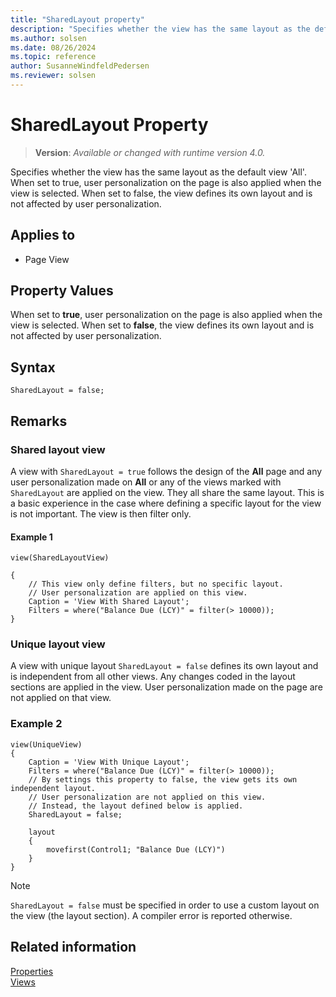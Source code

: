 ```yaml
---
title: "SharedLayout property"
description: "Specifies whether the view has the same layout as the default view 'All'."
ms.author: solsen
ms.date: 08/26/2024
ms.topic: reference
author: SusanneWindfeldPedersen
ms.reviewer: solsen
---
```

[//]: # (START>DO_NOT_EDIT)
[//]: # (IMPORTANT:Do not edit any of the content between here and the END>DO_NOT_EDIT.)
[//]: # (Any modifications should be made in the .xml files in the ModernDev repo.)
# SharedLayout Property
> **Version**: _Available or changed with runtime version 4.0._

Specifies whether the view has the same layout as the default view 'All'.
When set to true, user personalization on the page is also applied when the view is selected.
When set to false, the view defines its own layout and is not affected by user personalization.

## Applies to
-   Page View

[//]: # (IMPORTANT: END>DO_NOT_EDIT)


## Property Values  

When set to **true**, user personalization on the page is also applied when the view is selected. When set to **false**, the view defines its own layout and is not affected by user personalization.


## Syntax

```AL
SharedLayout = false;
``` 
  
## Remarks  

### Shared layout view

A view with `SharedLayout = true` follows the design of the **All** page and any user personalization made on **All** or any of the views marked with `SharedLayout` are applied on the view. They all share the same layout. This is a basic experience in the case where defining a specific layout for the view is not important. The view is then filter only. 

#### Example 1

```AL
view(SharedLayoutView) 

{ 
    // This view only define filters, but no specific layout. 
    // User personalization are applied on this view. 
    Caption = 'View With Shared Layout'; 
    Filters = where("Balance Due (LCY)" = filter(> 10000)); 
} 
```

### Unique layout view

A view with unique layout `SharedLayout = false` defines its own layout and is independent from all other views. Any changes coded in the layout sections are applied in the view. User personalization made on the page are not applied on that view.

### Example 2

```AL
view(UniqueView)
{
    Caption = 'View With Unique Layout';
    Filters = where("Balance Due (LCY)" = filter(> 10000));
    // By settings this property to false, the view gets its own independent layout.
    // User personalization are not applied on this view.
    // Instead, the layout defined below is applied.
    SharedLayout = false;
    
    layout
    {
        movefirst(Control1; "Balance Due (LCY)")
    }
}
```

> [!NOTE]  
> `SharedLayout = false` must be specified in order to use a custom layout on the view (the layout section). A compiler error is reported otherwise.

## Related information

[Properties](devenv-properties.md)  
[Views](../devenv-views.md)